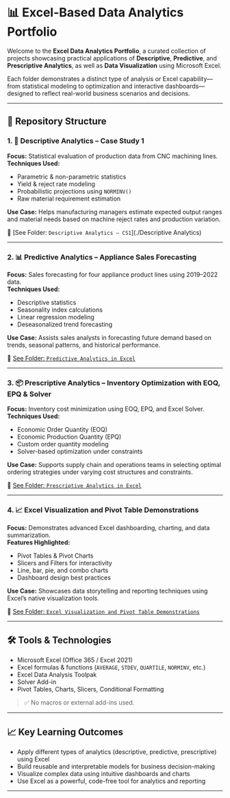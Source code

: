 # 📊 Excel-Based Data Analytics Portfolio

Welcome to the **Excel Data Analytics Portfolio**, a curated collection of projects showcasing practical applications of **Descriptive**, **Predictive**, and **Prescriptive Analytics**, as well as **Data Visualization** using Microsoft Excel.

Each folder demonstrates a distinct type of analysis or Excel capability—from statistical modeling to optimization and interactive dashboards—designed to reflect real-world business scenarios and decisions.

---

## 🧭 Repository Structure

### 1. 📘 Descriptive Analytics – Case Study 1
**Focus:** Statistical evaluation of production data from CNC machining lines.  
**Techniques Used:**  
- Parametric & non-parametric statistics  
- Yield & reject rate modeling  
- Probabilistic projections using `NORMINV()`  
- Raw material requirement estimation  

**Use Case:** Helps manufacturing managers estimate expected output ranges and material needs based on machine reject rates and production variation.

📎 [See Folder: `Descriptive Analytics – CS1`](./Descriptive Analytics)

---

### 2. 📊 Predictive Analytics – Appliance Sales Forecasting
**Focus:** Sales forecasting for four appliance product lines using 2019–2022 data.  
**Techniques Used:**  
- Descriptive statistics  
- Seasonality index calculations  
- Linear regression modeling  
- Deseasonalized trend forecasting  

**Use Case:** Assists sales analysts in forecasting future demand based on trends, seasonal patterns, and historical performance.

📎 [See Folder: `Predictive Analytics in Excel`](./Predictive%20Analytics%20in%20Excel)

---

### 3. 📦 Prescriptive Analytics – Inventory Optimization with EOQ, EPQ & Solver
**Focus:** Inventory cost minimization using EOQ, EPQ, and Excel Solver.  
**Techniques Used:**  
- Economic Order Quantity (EOQ)  
- Economic Production Quantity (EPQ)  
- Custom order quantity modeling  
- Solver-based optimization under constraints  

**Use Case:** Supports supply chain and operations teams in selecting optimal ordering strategies under varying cost structures and constraints.

📎 [See Folder: `Prescriptive Analytics in Excel`](./Prescriptive%20Analytics%20in%20Excel)

---

### 4. 📈 Excel Visualization and Pivot Table Demonstrations
**Focus:** Demonstrates advanced Excel dashboarding, charting, and data summarization.  
**Features Highlighted:**  
- Pivot Tables & Pivot Charts  
- Slicers and Filters for interactivity  
- Line, bar, pie, and combo charts  
- Dashboard design best practices  

**Use Case:** Showcases data storytelling and reporting techniques using Excel’s native visualization tools.

📎 [See Folder: `Excel Visualization and Pivot Table Demonstrations`](./Excel%20Visualization%20and%20Pivot%20Table%20Demonstrations)

---

## 🛠️ Tools & Technologies

- Microsoft Excel (Office 365 / Excel 2021)
- Excel formulas & functions (`AVERAGE`, `STDEV`, `QUARTILE`, `NORMINV`, etc.)
- Excel Data Analysis Toolpak
- Solver Add-in
- Pivot Tables, Charts, Slicers, Conditional Formatting

> ✅ No macros or external add-ins used.

---

## 📈 Key Learning Outcomes

- Apply different types of analytics (descriptive, predictive, prescriptive) using Excel  
- Build reusable and interpretable models for business decision-making  
- Visualize complex data using intuitive dashboards and charts  
- Use Excel as a powerful, code-free tool for analytics and reporting

---
